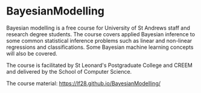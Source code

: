 # BayesianModelling
 

 Bayesian modelling is a free course for University of St Andrews staff and research degree students. The course covers applied Bayesian inference to some common statistical inference problems such as linear and non-linear regressions and classifications. Some Bayesian machine learning concepts will also be covered. 

 The course is facilitated by St Leonard's Postgraduate College and CREEM and delivered by the School of Computer Science.
 
 The course material:
 https://lf28.github.io/BayesianModelling/
